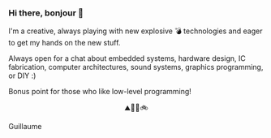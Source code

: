 ### Hi there, bonjour 👋

I'm a creative, always playing with new explosive 💣 technologies and eager to get my hands on the new stuff. 

Always open for a chat about embedded systems, hardware design, IC fabrication, computer architectures, sound systems,  graphics programming, or DIY :) 

Bonus point for those who like low-level programming!

<p align="center">
 ⛰🌱💬🚲  
</p>

Guillaume
